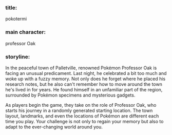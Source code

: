 ### title:  
pokotermi
### main character: 
professor Oak
### storyline:
In the peaceful town of Palletville, renowned Pokémon Professor Oak is facing an unusual predicament.
Last night, he celebrated a bit too much and woke up with a fuzzy memory. Not only does he forget 
where he placed his research notes, but he also can't remember how to move around the town he's
lived in for years. He found himself in an unfamiliar part of the region, 
surrounded by Pokémon specimens and mysterious gadgets.

As players begin the game, they take on the role of Professor Oak, who starts his journey in a 
randomly generated starting location. The town layout, landmarks, and even the locations of 
Pokémon are different each time you play. Your challenge is not only to regain your memory 
but also to adapt to the ever-changing world around you.